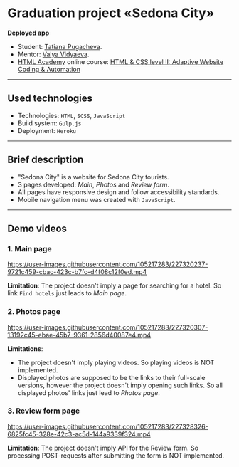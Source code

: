 # Graduation project «Sedona City»

**[Deployed app](https://sedona-city.herokuapp.com/)**

* Student: [Tatiana Pugacheva](https://up.htmlacademy.ru/adaptive/26/user/1892769).
* Mentor: [Valya Vidyaeva](https://htmlacademy.ru/profile/id189794).
* [HTML Academy](https://htmlacademy.ru/) online course: [HTML & CSS level II: Adaptive Website Coding & Automation](https://htmlacademy.ru/intensive/adaptive)

---

## Used technologies

* Technologies: `HTML`, `SCSS`, `JavaScript`
* Build system: `Gulp.js`
* Deployment: `Heroku`

---

## Brief description

* "Sedona City" is a website for Sedona City tourists. 
* 3 pages developed: *Main*, *Photos* and *Review form*.
* All pages have responsive design and follow accessibility standards.
* Mobile navigation menu was created with `JavaScript`.

---

## Demo videos

### 1. Main page


https://user-images.githubusercontent.com/105217283/227320237-9721c459-cbac-423c-b7fc-d4f08c12f0ed.mp4


**Limitation**: The project doesn't imply a page for searching for a hotel. So link `Find hotels` just leads to *Main page*.

### 2. Photos page


https://user-images.githubusercontent.com/105217283/227320307-13192c45-ebae-45b7-9361-2856d40087e4.mp4


**Limitations**:
* The project doesn't imply playing videos. So playing videos is NOT implemented. 
* Displayed photos are supposed to be the links to their full-scale versions, however the project doesn't imply opening such links. So all displayed photos' links just lead to *Photos page*.

### 3. Review form page


https://user-images.githubusercontent.com/105217283/227328326-6825fc45-328e-42c3-ac5d-144a9339f324.mp4


**Limitation**: The project doesn't imply API for the Review form. So processing POST-requests after submitting the form is NOT implemented.

